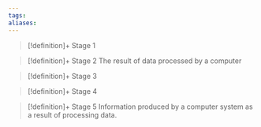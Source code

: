 ```yaml
---
tags:
aliases:
---
```


> [!definition]+ Stage 1
>

> [!definition]+ Stage 2
> The result of data processed by a computer

> [!definition]+ Stage 3
>

> [!definition]+ Stage 4
>

> [!definition]+ Stage 5
> Information produced by a computer system as a result of processing data.



